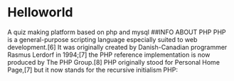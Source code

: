 # Helloworld
A quiz making platform based on php and mysql
##INFO ABOUT PHP
PHP is a general-purpose scripting language especially suited to web development.[6]
 It was originally created by Danish-Canadian programmer Rasmus Lerdorf in 1994;[7]
 the PHP reference implementation is now produced by The PHP Group.[8] PHP originally stood for Personal Home Page,[7]
 but it now stands for the recursive initialism PHP: